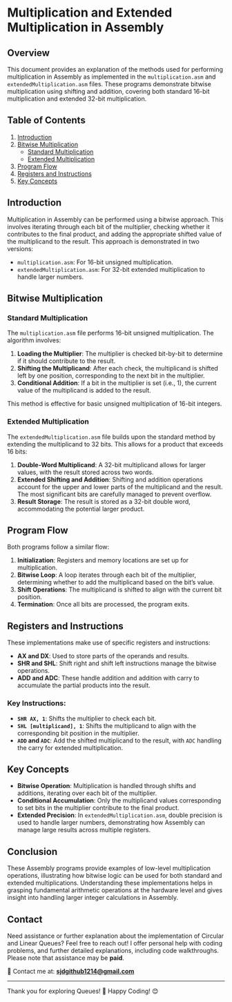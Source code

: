 # Multiplication and Extended Multiplication in Assembly

## Overview
This document provides an explanation of the methods used for performing multiplication in Assembly as implemented in the `multiplication.asm` and `extendedMultiplication.asm` files. These programs demonstrate bitwise multiplication using shifting and addition, covering both standard 16-bit multiplication and extended 32-bit multiplication.

## Table of Contents
1. [Introduction](#introduction)
2. [Bitwise Multiplication](#bitwise-multiplication)
   - [Standard Multiplication](#standard-multiplication)
   - [Extended Multiplication](#extended-multiplication)
3. [Program Flow](#program-flow)
4. [Registers and Instructions](#registers-and-instructions)
5. [Key Concepts](#key-concepts)

## Introduction
Multiplication in Assembly can be performed using a bitwise approach. This involves iterating through each bit of the multiplier, checking whether it contributes to the final product, and adding the appropriate shifted value of the multiplicand to the result. This approach is demonstrated in two versions:
- `multiplication.asm`: For 16-bit unsigned multiplication.
- `extendedMultiplication.asm`: For 32-bit extended multiplication to handle larger numbers.

## Bitwise Multiplication

### Standard Multiplication
The `multiplication.asm` file performs 16-bit unsigned multiplication. The algorithm involves:
1. **Loading the Multiplier**: The multiplier is checked bit-by-bit to determine if it should contribute to the result.
2. **Shifting the Multiplicand**: After each check, the multiplicand is shifted left by one position, corresponding to the next bit in the multiplier.
3. **Conditional Addition**: If a bit in the multiplier is set (i.e., 1), the current value of the multiplicand is added to the result.

This method is effective for basic unsigned multiplication of 16-bit integers.

### Extended Multiplication
The `extendedMultiplication.asm` file builds upon the standard method by extending the multiplicand to 32 bits. This allows for a product that exceeds 16 bits:
1. **Double-Word Multiplicand**: A 32-bit multiplicand allows for larger values, with the result stored across two words.
2. **Extended Shifting and Addition**: Shifting and addition operations account for the upper and lower parts of the multiplicand and the result. The most significant bits are carefully managed to prevent overflow.
3. **Result Storage**: The result is stored as a 32-bit double word, accommodating the potential larger product.

## Program Flow
Both programs follow a similar flow:
1. **Initialization**: Registers and memory locations are set up for multiplication.
2. **Bitwise Loop**: A loop iterates through each bit of the multiplier, determining whether to add the multiplicand based on the bit’s value.
3. **Shift Operations**: The multiplicand is shifted to align with the current bit position.
4. **Termination**: Once all bits are processed, the program exits.

## Registers and Instructions
These implementations make use of specific registers and instructions:
- **AX and DX**: Used to store parts of the operands and results.
- **SHR and SHL**: Shift right and shift left instructions manage the bitwise operations.
- **ADD and ADC**: These handle addition and addition with carry to accumulate the partial products into the result.

### Key Instructions:
- **`SHR AX, 1`**: Shifts the multiplier to check each bit.
- **`SHL [multiplicand], 1`**: Shifts the multiplicand to align with the corresponding bit position in the multiplier.
- **`ADD` and `ADC`**: Add the shifted multiplicand to the result, with `ADC` handling the carry for extended multiplication.

## Key Concepts
- **Bitwise Operation**: Multiplication is handled through shifts and additions, iterating over each bit of the multiplier.
- **Conditional Accumulation**: Only the multiplicand values corresponding to set bits in the multiplier contribute to the final product.
- **Extended Precision**: In `extendedMultiplication.asm`, double precision is used to handle larger numbers, demonstrating how Assembly can manage large results across multiple registers.

## Conclusion
These Assembly programs provide examples of low-level multiplication operations, illustrating how bitwise logic can be used for both standard and extended multiplications. Understanding these implementations helps in grasping fundamental arithmetic operations at the hardware level and gives insight into handling larger integer calculations in Assembly.

## Contact

Need assistance or further explanation about the implementation of Circular and Linear Queues? Feel free to reach out! I offer personal help with coding problems, and further detailed explanations, including code walkthroughs. Please note that assistance may be **paid**.

📧 Contact me at: **[sjdgithub1214@gmail.com](mailto:sjdgithub1214@gmail.com)**

---

Thank you for exploring Queues! 🚀 Happy Coding! 😊